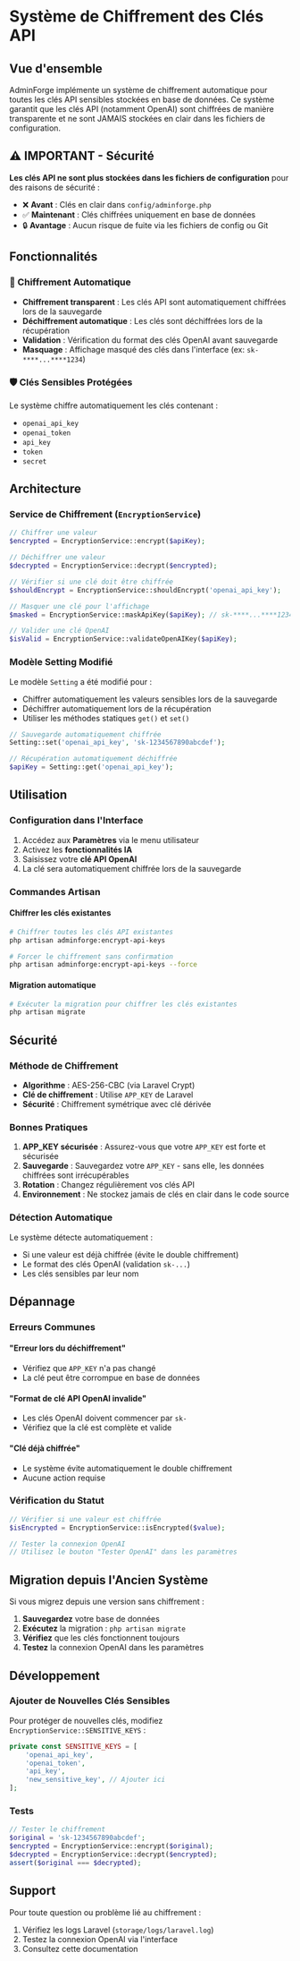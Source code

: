 # Système de Chiffrement des Clés API

## Vue d'ensemble

AdminForge implémente un système de chiffrement automatique pour toutes les clés API sensibles stockées en base de données. Ce système garantit que les clés API (notamment OpenAI) sont chiffrées de manière transparente et ne sont JAMAIS stockées en clair dans les fichiers de configuration.

## ⚠️ IMPORTANT - Sécurité

**Les clés API ne sont plus stockées dans les fichiers de configuration** pour des raisons de sécurité :
- ❌ **Avant** : Clés en clair dans `config/adminforge.php`
- ✅ **Maintenant** : Clés chiffrées uniquement en base de données
- 🔒 **Avantage** : Aucun risque de fuite via les fichiers de config ou Git

## Fonctionnalités

### 🔐 Chiffrement Automatique

- **Chiffrement transparent** : Les clés API sont automatiquement chiffrées lors de la sauvegarde
- **Déchiffrement automatique** : Les clés sont déchiffrées lors de la récupération
- **Validation** : Vérification du format des clés OpenAI avant sauvegarde
- **Masquage** : Affichage masqué des clés dans l'interface (ex: `sk-****...****1234`)

### 🛡️ Clés Sensibles Protégées

Le système chiffre automatiquement les clés contenant :
- `openai_api_key`
- `openai_token`
- `api_key`
- `token`
- `secret`

## Architecture

### Service de Chiffrement (`EncryptionService`)

```php
// Chiffrer une valeur
$encrypted = EncryptionService::encrypt($apiKey);

// Déchiffrer une valeur
$decrypted = EncryptionService::decrypt($encrypted);

// Vérifier si une clé doit être chiffrée
$shouldEncrypt = EncryptionService::shouldEncrypt('openai_api_key');

// Masquer une clé pour l'affichage
$masked = EncryptionService::maskApiKey($apiKey); // sk-****...****1234

// Valider une clé OpenAI
$isValid = EncryptionService::validateOpenAIKey($apiKey);
```

### Modèle Setting Modifié

Le modèle `Setting` a été modifié pour :
- Chiffrer automatiquement les valeurs sensibles lors de la sauvegarde
- Déchiffrer automatiquement lors de la récupération
- Utiliser les méthodes statiques `get()` et `set()`

```php
// Sauvegarde automatiquement chiffrée
Setting::set('openai_api_key', 'sk-1234567890abcdef');

// Récupération automatiquement déchiffrée
$apiKey = Setting::get('openai_api_key');
```

## Utilisation

### Configuration dans l'Interface

1. Accédez aux **Paramètres** via le menu utilisateur
2. Activez les **fonctionnalités IA**
3. Saisissez votre **clé API OpenAI**
4. La clé sera automatiquement chiffrée lors de la sauvegarde

### Commandes Artisan

#### Chiffrer les clés existantes
```bash
# Chiffrer toutes les clés API existantes
php artisan adminforge:encrypt-api-keys

# Forcer le chiffrement sans confirmation
php artisan adminforge:encrypt-api-keys --force
```

#### Migration automatique
```bash
# Exécuter la migration pour chiffrer les clés existantes
php artisan migrate
```

## Sécurité

### Méthode de Chiffrement

- **Algorithme** : AES-256-CBC (via Laravel Crypt)
- **Clé de chiffrement** : Utilise `APP_KEY` de Laravel
- **Sécurité** : Chiffrement symétrique avec clé dérivée

### Bonnes Pratiques

1. **APP_KEY sécurisée** : Assurez-vous que votre `APP_KEY` est forte et sécurisée
2. **Sauvegarde** : Sauvegardez votre `APP_KEY` - sans elle, les données chiffrées sont irrécupérables
3. **Rotation** : Changez régulièrement vos clés API
4. **Environnement** : Ne stockez jamais de clés en clair dans le code source

### Détection Automatique

Le système détecte automatiquement :
- Si une valeur est déjà chiffrée (évite le double chiffrement)
- Le format des clés OpenAI (validation `sk-...`)
- Les clés sensibles par leur nom

## Dépannage

### Erreurs Communes

#### "Erreur lors du déchiffrement"
- Vérifiez que `APP_KEY` n'a pas changé
- La clé peut être corrompue en base de données

#### "Format de clé API OpenAI invalide"
- Les clés OpenAI doivent commencer par `sk-`
- Vérifiez que la clé est complète et valide

#### "Clé déjà chiffrée"
- Le système évite automatiquement le double chiffrement
- Aucune action requise

### Vérification du Statut

```php
// Vérifier si une valeur est chiffrée
$isEncrypted = EncryptionService::isEncrypted($value);

// Tester la connexion OpenAI
// Utilisez le bouton "Tester OpenAI" dans les paramètres
```

## Migration depuis l'Ancien Système

Si vous migrez depuis une version sans chiffrement :

1. **Sauvegardez** votre base de données
2. **Exécutez** la migration : `php artisan migrate`
3. **Vérifiez** que les clés fonctionnent toujours
4. **Testez** la connexion OpenAI dans les paramètres

## Développement

### Ajouter de Nouvelles Clés Sensibles

Pour protéger de nouvelles clés, modifiez `EncryptionService::SENSITIVE_KEYS` :

```php
private const SENSITIVE_KEYS = [
    'openai_api_key',
    'openai_token',
    'api_key',
    'new_sensitive_key', // Ajouter ici
];
```

### Tests

```php
// Tester le chiffrement
$original = 'sk-1234567890abcdef';
$encrypted = EncryptionService::encrypt($original);
$decrypted = EncryptionService::decrypt($encrypted);
assert($original === $decrypted);
```

## Support

Pour toute question ou problème lié au chiffrement :
1. Vérifiez les logs Laravel (`storage/logs/laravel.log`)
2. Testez la connexion OpenAI via l'interface
3. Consultez cette documentation
